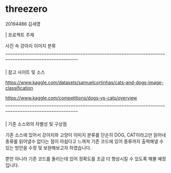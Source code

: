 # threezero

20194486 김세영

| 프로젝트 주제

사진 속 강아지 이미지 분류

‾‾‾‾‾‾‾‾‾‾‾‾‾‾‾‾‾‾‾‾‾‾‾‾‾‾‾‾‾‾‾‾‾‾‾‾‾‾‾‾‾‾‾‾‾‾‾‾‾‾‾‾‾‾‾‾‾‾‾‾‾‾‾‾‾‾‾‾‾‾‾‾‾‾‾‾‾‾‾‾‾‾‾‾‾‾‾‾‾‾‾‾‾‾‾‾

| 참고 사이트 및 소스

https://www.kaggle.com/datasets/samuelcortinhas/cats-and-dogs-image-classification

https://www.kaggle.com/competitions/dogs-vs-cats/overview

‾‾‾‾‾‾‾‾‾‾‾‾‾‾‾‾‾‾‾‾‾‾‾‾‾‾‾‾‾‾‾‾‾‾‾‾‾‾‾‾‾‾‾‾‾‾‾‾‾‾‾‾‾‾‾‾‾‾‾‾‾‾‾‾‾‾‾‾‾‾‾‾‾‾‾‾‾‾‾‾‾‾‾‾‾‾‾‾‾‾‾‾‾‾‾‾

| 기존 소스와의 차별성 및 구상점

기존 소스에 있어서 강아지와 고양이 이미지 분류를 단순히 DOG, CAT이라고만 읽어내 종류를 읽어낼수 없다는 점이 아쉽다고 느껴져 기존 코드에 있어 종류까지 출력해낼 수 있는 방안을 수정 및 보완해보고자 하였습니다. 

뿐만 아니라 기존 코드를 돌리는데 있어 정확도를 조금 더 향상시킬 수 있도록 해볼 예정입니다.
